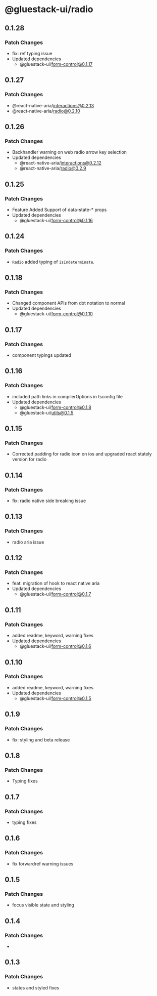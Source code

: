 # @gluestack-ui/radio

## 0.1.28

### Patch Changes

- fix: ref typing issue
- Updated dependencies
  - @gluestack-ui/form-control@0.1.17

## 0.1.27

### Patch Changes

- @react-native-aria/interactions@0.2.13
- @react-native-aria/radio@0.2.10

## 0.1.26

### Patch Changes

- Backhandler warning on web
  radio arrow key selection
- Updated dependencies
  - @react-native-aria/interactions@0.2.12
  - @react-native-aria/radio@0.2.9

## 0.1.25

### Patch Changes

- Feature
  Added Support of data-state-\* props
- Updated dependencies
  - @gluestack-ui/form-control@0.1.16

## 0.1.24

### Patch Changes

- `Radio` added typing of `isIndeterminate`.

## 0.1.18

### Patch Changes

- Changed component APIs from dot notation to normal
- Updated dependencies
  - @gluestack-ui/form-control@0.1.10

## 0.1.17

### Patch Changes

- component typings updated

## 0.1.16

### Patch Changes

- included path links in compilerOptions in tsconfig file
- Updated dependencies
  - @gluestack-ui/form-control@0.1.8
  - @gluestack-ui/utils@0.1.5

## 0.1.15

### Patch Changes

- Corrected padding for radio icon on ios and upgraded react stately version for radio

## 0.1.14

### Patch Changes

- fix: radio native side breaking issue

## 0.1.13

### Patch Changes

- radio aria issue

## 0.1.12

### Patch Changes

- feat: migration of hook to react native aria
- Updated dependencies
  - @gluestack-ui/form-control@0.1.7

## 0.1.11

### Patch Changes

- added readme, keyword, warning fixes
- Updated dependencies
  - @gluestack-ui/form-control@0.1.6

## 0.1.10

### Patch Changes

- added readme, keyword, warning fixes
- Updated dependencies
  - @gluestack-ui/form-control@0.1.5

## 0.1.9

### Patch Changes

- fix: styling and beta release

## 0.1.8

### Patch Changes

- Typing fixes

## 0.1.7

### Patch Changes

- typing fixes

## 0.1.6

### Patch Changes

- fix forwardref warning issues

## 0.1.5

### Patch Changes

- focus visible state and styling

## 0.1.4

### Patch Changes

-

## 0.1.3

### Patch Changes

- states and styled fixes
